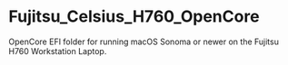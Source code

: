 # Fujitsu_Celsius_H760_OpenCore
OpenCore EFI folder for running macOS Sonoma or newer on the Fujitsu H760 Workstation Laptop.
